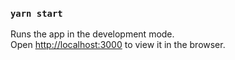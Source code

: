 
### `yarn start`

Runs the app in the development mode.\
Open [http://localhost:3000](http://localhost:3000) to view it in the browser.

